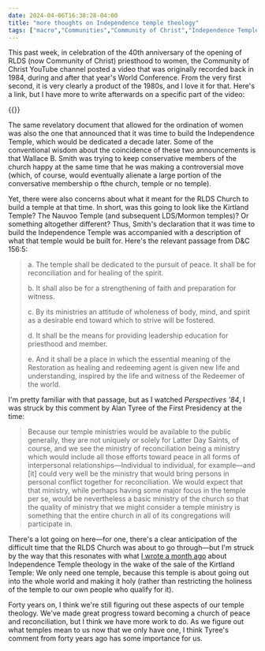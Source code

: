 ```yaml
---
date: 2024-04-06T16:38:28-04:00
title: "more thoughts on Independence temple theology"
tags: ["macro","Communities","Community of Christ","Independence Temple","peace","reconciliation","Wallace B. Smith","Alan Tyree"]
---
```

This past week, in celebration of the 40th anniversary of the opening of RLDS (now Community of Christ) priesthood to women, the Community of Christ YouTube channel posted a video that was originally recorded back in 1984, during and after that year's World Conference. From the very first second, it is very clearly a product of the 1980s, and I love it for that. Here's a link, but I have more to write afterwards on a specific part of the video:

{{<youtube id="VrwttONZI1g">}}

The same revelatory document that allowed for the ordination of women was also the one that announced that it was time to build the Independence Temple, which would be dedicated a decade later. Some of the conventional wisdom about the coincidence of these two announcements is that Wallace B. Smith was trying to keep conservative members of the church happy at the same time that he was making a controversial move (which, of course, would eventually alienate a large portion of the conversative membership o fthe church, temple or no temple). 

Yet, there were also concerns about what it meant for the RLDS Church to build a temple at that time. In short, was this going to look like the Kirtland Temple? The Nauvoo Temple (and subsequent LDS/Mormon temples)? Or something altogether different? Thus, Smith's declaration that it was time to build the Independence Temple was accompanied with a description of what that temple would be built for. Here's the relevant passage from D&C 156:5:

> a. The temple shall be dedicated to the pursuit of peace. It shall be for reconciliation and for healing of the spirit.
>
> b. It shall also be for a strengthening of faith and preparation for witness.
>
> c. By its ministries an attitude of wholeness of body, mind, and spirit as a desirable end toward which to strive will be fostered.
>
> d. It shall be the means for providing leadership education for priesthood and member.
>
> e. And it shall be a place in which the essential meaning of the Restoration as healing and redeeming agent is given new life and understanding, inspired by the life and witness of the Redeemer of the world.

I'm pretty familiar with that passage, but as I watched *Perspectives '84*, I was struck by this comment by Alan Tyree of the First Presidency at the time:

> Because our temple ministries would be available to the public generally, they are not uniquely or solely for Latter Day Saints, of course, and we see the ministry of reconciliation being a ministry which would include all those efforts toward peace in all forms of interpersonal relationships—Individual to individual, for example—and [it] could very well be the ministry that would bring persons in personal conflict together for reconciliation. We would expect that that ministry, while perhaps having some major focus in the temple per se, would be nevertheless a basic ministry of the church so that the quality of ministry that we might consider a temple ministry is something that the entire church in all of its congregations will participate in.

There's a lot going on here—for one, there's a clear anticipation of the difficult time that the RLDS Church was about to go through—but I'm struck by the way that this resonates with what [I wrote a month ago](https://spencergreenhalgh.com/communities/some-thoughts-on-independence-temple-theology/) about Independence Temple theology in the wake of the sale of the Kirtland Temple: We only need one temple, because this temple is about going out into the whole world and making it holy (rather than restricting the holiness of the temple to our own people who qualify for it). 

Forty years on, I think we're still figuring out these aspects of our temple theology. We've made great progress toward becoming a church of peace and reconciliation, but I think we have more work to do. As we figure out what temples mean to us now that we only have one, I think Tyree's comment from forty years ago has some importance for us. 